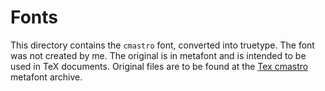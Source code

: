 # Fonts 

This directory contains the `cmastro` font, converted into truetype. The font was not created by me. 
The original is in metafont and is intended to be used in TeX documents. Original files are to be found at
the [Tex cmastro](https://www.ctan.org/tex-archive/fonts/cmastro)
metafont archive. 
